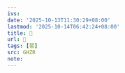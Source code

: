 ```yaml
---
ivs:
date: '2025-10-13T11:30:29+08:00'
lastmod: '2025-10-14T06:42:24+08:00'
title: 󰥿
url: 󰥿
tags: [䶀]
src: GHZR
note:
---
```

